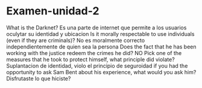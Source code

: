 # Examen-unidad-2
What is the Darknet?
Es una parte de internet que permite a los usuarios oculytar su identidad y ubicacion
Is it morally respectable to use individuals (even if they are criminals)?
No es moralmente correcto independientemente de quien sea la persona
Does the fact that he has been working with the justice redeem the crimes he did?
NO
Pick one of the measures that he took to protect himself, what principle did violate?
Suplantacion de identidad, violo el principio de seguroidad 
if you had the opportunity to ask Sam Bent about his experience, what would you ask him?
Disfrutaste lo que hiciste?
